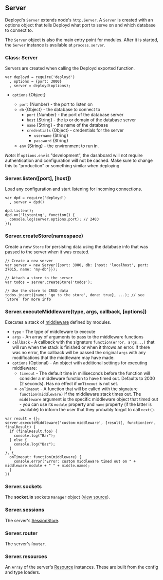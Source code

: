 <!--{
  title: 'Server',
  tags: ['resource', 'type']
}-->

## Server

Deployd's `Server` extends node's `http.Server`. A `Server` is created with an options object that tells Deployd what port to serve on and which database to connect to.

The `Server` object is also the main entry point for modules. After it is started, the `Server` instance is available at `process.server`.

### Class: Server

Servers are created when calling the Deployd exported function.

    var deployd = require('deployd')
      , options = {port: 3000}
      , server = deployd(options);
    
* `options` {Object}

  - `port` {Number} - the port to listen on
  - `db` {Object} - the database to connect to
    - `port` {Number} - the port of the database server
    - `host` {String} - the ip or domain of the database server
    - `name` {String} - the name of the database
    - `credentials` {Object} - credentials for the server
      - `username` {String}
      - `password` {String}
  - `env` {String} - the environment to run in.

*Note:* If `options.env` is "development", the dashboard will not require authentication and configuration will not be cached. Make sure to change this to "production" or something similar when deploying.

### Server.listen([port], [host]) <!-- api -->

Load any configuration and start listening for incoming connections.

    var dpd = require('deployd')
      , server = dpd()
  
    dpd.listen();
    dpd.on('listening', function() {
      console.log(server.options.port); // 2403
    });
    
### Server.createStore(namespace)  <!-- api -->

Create a new `Store` for persisting data using the database info that was passed to the server when it was created.

    // Create a new server
    var server = new Server({port: 3000, db: {host: 'localhost', port: 27015, name: 'my-db'}});

    // Attach a store to the server
    var todos = server.createStore('todos');

    // Use the store to CRUD data
    todos.insert({name: 'go to the store', done: true}, ...); // see `Store` for more info

### Server.executeMiddleware(type, args, callback, [options]) <!-- api -->

Executes a stack of [middleware](/docs/developing-modules/middleware.md) defined by modules.

- `type` - The type of middleware to execute
- `args` - An array of arguments to pass to the middleware functions
- `callback` - A callback with the signature `function(error, args...)` that will run when the stack is finished or when it throws an error. If there was no error, the callback will be passed the original `args` with any modifications that the middleware may have made.
- `options` (Optional) - An object with additional settings for executing middleware:
  - `timeout` - The default time in milliseconds before the function will consider a middleware function to have timed out. Defaults to 2000 (2 seconds). Has no effect if `onTimeout` is not set.
  - `onTimeout` - A function that will be called with the signature `function(middleware)` if the middleware stack times out. The `middleware` argument is the specific middleware object that timed out - you can use its `module` property and `name` property (if the latter is available) to inform the user that they probably forgot to call `next()`.

<!-- seperate -->

    var result = {};
    server.executeMiddleware('custom-middleware', [result], function(err, finalResult) {
      if (finalResult.foo) {
        console.log("Bar");
      } else {
        console.log("Baz");
      }
    }, {
      onTimeout: function(middleware) {
        console.error("Error: custom middleware timed out on " + middleware.module + " " + middle.name);  
      }
    })
    
### Server.sockets <!-- api -->

The **socket.io** sockets `Manager` object ([view source](https://github.com/LearnBoost/socket.io/blob/master/lib/manager.js)).

### Server.sessions <!-- api -->

The server's [SessionStore](/docs/developing-modules/internal-api/session-store.md).

### Server.router <!-- api -->

The server's `Router`.

### Server.resources <!-- api -->

An `Array` of the server's [Resource](/docs/developing-modules/internal-api/resource.md) instances. These are built from the config and type loaders.
